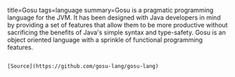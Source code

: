 title=Gosu
tags=language
summary=Gosu is a pragmatic programming language for the JVM. It has been designed with Java developers in mind by providing a set of features that allow them to be more productive without sacrificing the benefits of Java's simple syntax and type-safety. Gosu is an object oriented language with a sprinkle of functional programming features.
~~~~~~

[Source](https://github.com/gosu-lang/gosu-lang)

